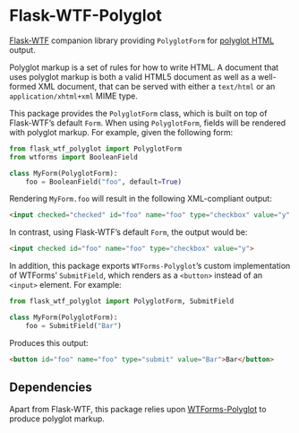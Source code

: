 Flask-WTF-Polyglot
==================

[Flask-WTF][1] companion library providing `PolyglotForm` for [polyglot
HTML][2] output.

Polyglot markup is a set of rules for how to write HTML.  A document that uses
polyglot markup is both a valid HTML5 document as well as a well-formed XML
document, that can be served with either a `text/html` or an
`application/xhtml+xml` MIME type.

This package provides the `PolyglotForm` class, which is built on top of
Flask-WTF’s default `Form`.  When using `PolyglotForm`, fields will be
rendered with polyglot markup.  For example, given the following form:

```python
from flask_wtf_polyglot import PolyglotForm
from wtforms import BooleanField

class MyForm(PolyglotForm):
    foo = BooleanField("foo", default=True)
```

Rendering `MyForm.foo` will result in the following XML-compliant output:

```html
<input checked="checked" id="foo" name="foo" type="checkbox" value="y" />
```

In contrast, using Flask-WTF’s default `Form`, the output would be:

```html
<input checked id="foo" name="foo" type="checkbox" value="y">
```

In addition, this package exports `WTForms-Polyglot`’s custom implementation
of WTForms’ `SubmitField`, which renders as a `<button>` instead of an
`<input>` element.  For example:

```python
from flask_wtf_polyglot import PolyglotForm, SubmitField

class MyForm(PolyglotForm):
    foo = SubmitField("Bar")
```

Produces this output:

```html
<button id="foo" name="foo" type="submit" value="Bar">Bar</button>
```


Dependencies
------------

Apart from Flask-WTF, this package relies upon [WTForms-Polyglot][3] to
produce polyglot markup.

[1]: https://flask-wtf.readthedocs.io/
[2]: http://www.w3.org/TR/html-polyglot/
[3]: https://pypi.python.org/pypi/WTForms-Polyglot/
